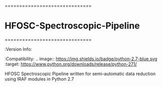 ==============================
# HFOSC-Spectroscopic-Pipeline
==============================

:Version Info:


:Compatibility:
    .. image:: https://img.shields.io/badge/python-2.7-blue.svg
        :target: https://www.python.org/downloads/release/python-271/
        
HFOSC Spectroscopic Pipeline written for semi-automatic data reduction using IRAF modules in Python 2.7
